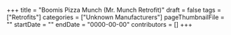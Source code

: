 +++
title = "Boomis Pizza Munch (Mr. Munch Retrofit)"
draft = false
tags = ["Retrofits"]
categories = ["Unknown Manufacturers"]
pageThumbnailFile = ""
startDate = ""
endDate = "0000-00-00"
contributors = []
+++
